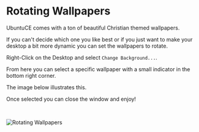 # Rotating Wallpapers
<!-- position: 1 -->

UbuntuCE comes with a ton of beautiful Christian themed wallpapers.

If you can't decide which one you like best or if you just want to make your desktop a bit more dynamic you can set the wallpapers to rotate.

Right-Click on the Desktop and select `Change Background...`.

From here you can select a specific wallpaper with a small indicator in the bottom right corner. 

The image below illustrates this.

Once selected you can close the window and enjoy!

<br/>

![Rotating Wallpapers](https://raw.githubusercontent.com/mhancoc7/docs.ubuntuce.com-content/main/pages/assets/images/rotating-wallpaper-select.png)

